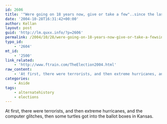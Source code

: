 ```yaml
---
id: 2606
title: '"Were going on 18 years now, give or take a few"..since the last election'
date: '2004-10-28T16:31:42+00:00'
author: Kellan
layout: post
guid: 'http://lm.quxx.info/?p=2606'
permalink: /2004/10/28/were-going-on-18-years-now-give-or-take-a-fewsince-the-last-election/
typo_id:
    - '2604'
mt_id:
    - '2500'
link_related:
    - 'http://www.ftrain.com/TheElection2004.html'
raw_content:
    - 'At first, there were terrorists, and then extreme hurricanes, and the computer glitches, then some turtles got into the ballot boxes in Kansas.'
categories:
    - Aside
tags:
    - alternatehistory
    - elections
---
```


At first, there were terrorists, and then extreme hurricanes, and the computer glitches, then some turtles got into the ballot boxes in Kansas.